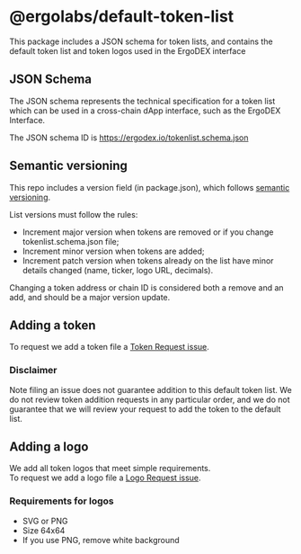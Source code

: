 # @ergolabs/default-token-list

This package includes a JSON schema for token lists, and contains the default token list and token logos used in the ErgoDEX interface

## JSON Schema
The JSON schema represents the technical specification for a token list which can be used in a cross-chain dApp interface, such as the ErgoDEX Interface.

The JSON schema ID is https://ergodex.io/tokenlist.schema.json

## Semantic versioning
This repo includes a version field (in package.json), which follows [semantic versioning](https://semver.org/).

List versions must follow the rules:

- Increment major version when tokens are removed or if you change tokenlist.schema.json file;
- Increment minor version when tokens are added;
- Increment patch version when tokens already on the list have minor details changed (name, ticker, logo URL, decimals).

Changing a token address or chain ID is considered both a remove and an add, and should be a major version update.

## Adding a token
To request we add a token file a [Token Request issue]().

### Disclaimer
Note filing an issue does not guarantee addition to this default token list. We do not review token addition requests in any particular order, and we do not guarantee that we will review your request to add the token to the default list.

## Adding a logo
We add all token logos that meet simple requirements.  
To request we add a logo file a [Logo Request issue]().

### Requirements for logos  
- SVG or PNG
- Size 64x64
- If you use PNG, remove white background
